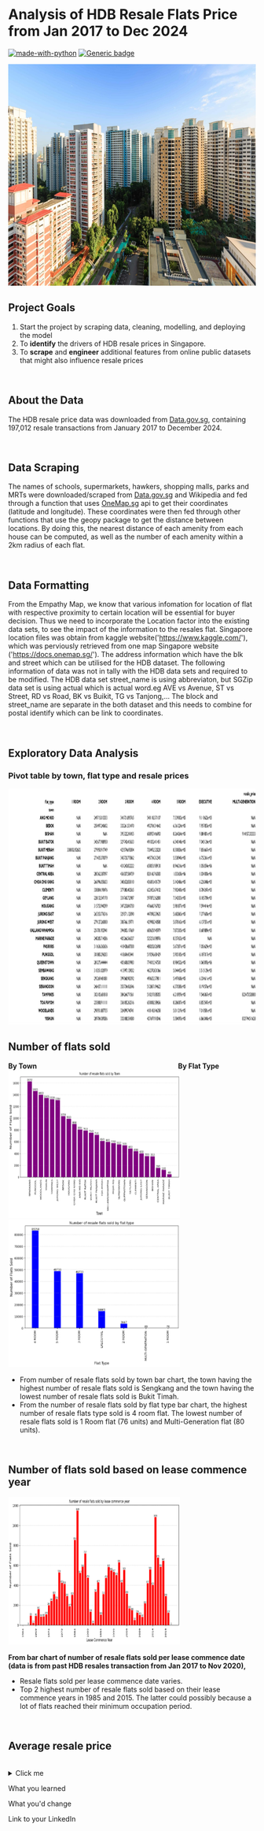 # Analysis of HDB Resale Flats Price from Jan 2017 to Dec 2024
[![made-with-python](https://img.shields.io/badge/Made%20with-Python-blue.svg)](https://www.python.org/)
[![Generic badge](https://img.shields.io/badge/STATUS-IN%20PROGRESS-yellow.svg)](https://shields.io/)

<img src="HDB flats.jpg" alt="Screenshot of dashboard" width="850" height="450">

<br>

## Project Goals
1. Start the project by scraping data, cleaning, modelling, and deploying the model
2. To **identify** the drivers of HDB resale prices in Singapore.
3. To **scrape** and **engineer** additional features from online public datasets that might also influence resale prices

<br>

## About the Data
The HDB resale price data was downloaded from [Data.gov.sg](https://data.gov.sg/datasets/d_8b84c4ee58e3cfc0ece0d773c8ca6abc/view), containing 197,012 resale transactions from January 2017 to December 2024.

<br>

## Data Scraping
The names of schools, supermarkets, hawkers, shopping malls, parks and MRTs were downloaded/scraped from [Data.gov.sg](https://data.gov.sg/) and Wikipedia and fed through a function that uses [OneMap.sg](https://www.onemap.sg/main/v2/) api to get their coordinates (latitude and longitude). These coordinates were then fed through other functions that use the geopy package to get the distance between locations. By doing this, the nearest distance of each amenity from each house can be computed, as well as the number of each amenity within a 2km radius of each flat.

<br>

## Data Formatting
From the Empathy Map, we know that various infomation for location of flat with respective proximity to certain location will be essential for buyer decision.
Thus we need to incorporate the Location factor into the existing data sets, to see the impact of the information to the resales flat.
Singapore location files was obtain from kaggle website('https://www.kaggle.com/'), which was perviously retrieved from one map Singapore website ('https://docs.onemap.sg/').
The address information which have the blk and street which can be utilised for the HDB dataset. The following information of data was not in tally with the HDB data sets and required to be modified.
The HDB data set street_name is using abbreviaton, but SGZip data set is using actual which is actual word.eg AVE vs Avenue, ST vs Street, RD vs Road, BK vs Buikit, TG vs Tanjong,...
The block and street_name are separate in the both dataset and this needs to combine for postal identify which can be link to coordinates.

<br>

## Exploratory Data Analysis
### Pivot table by town, flat type and resale prices
<img src="Pivot Table.png" alt="Screenshot of dashboard" width="850" height="480">

## Number of flats sold
<b>By Town</b> &nbsp;&nbsp;&nbsp;&nbsp;&nbsp;&nbsp;&nbsp;&nbsp;&nbsp;&nbsp;&nbsp;&nbsp;&nbsp;&nbsp;&nbsp;&nbsp;&nbsp;&nbsp;&nbsp;&nbsp;&nbsp;&nbsp;&nbsp;&nbsp;&nbsp;&nbsp;&nbsp;&nbsp;&nbsp;&nbsp;&nbsp;&nbsp;&nbsp;&nbsp;&nbsp;&nbsp;&nbsp;&nbsp;&nbsp;&nbsp;&nbsp;&nbsp;&nbsp;&nbsp;&nbsp;&nbsp;&nbsp;&nbsp;&nbsp;&nbsp;&nbsp;&nbsp;&nbsp;&nbsp;&nbsp;&nbsp;&nbsp;&nbsp;&nbsp;&nbsp;&nbsp;&nbsp;&nbsp;&nbsp;&nbsp;&nbsp;&nbsp;&nbsp;&nbsp;&nbsp;&nbsp;&nbsp;<b>By Flat Type</b>
<br>
<img src="Number of flats sold by town.png" alt="Screenshot of dashboard" width="350" height="300"> <img src="Number of flats sold by flat type.png" alt="Screenshot of dashboard" width="350" height="300">  
* From number of resale flats sold by town bar chart, the town having the highest number of resale flats sold is Sengkang and the town having the lowest number of resale flats sold is Bukit Timah.
* From the number of resale flats sold by flat type bar chart, the highest number of resale flats type sold is 4 room flat. The lowest number of resale flats sold is 1 Room flat (76 units) and Multi-Generation flat (80 units).

<br>

## Number of flats sold based on lease commence year
<img src="Number of flats sold by lease commence year.png" alt="Screenshot of dashboard" width="350" height="300">

<br>

<b>From bar chart of number of resale flats sold per lease commence date (data is from past HDB resales transaction from Jan 2017 to Nov 2020),</b>
* Resale flats sold per lease commence date varies.
* Top 2 highest number of resale flats sold based on their lease commence years in 1985 and 2015. The latter could possibly because a lot of flats reached their minimum occupation period.

<br>

## Average resale price








</br>
  
<details>
  <summary>Click me</summary>
    
</details>

What you learned

What you'd change

Link to your LinkedIn
